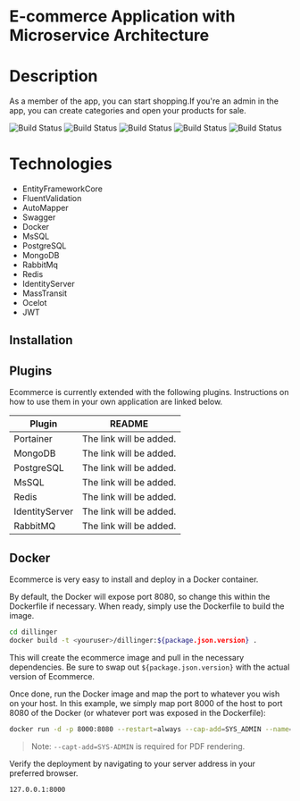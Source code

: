 # E-commerce Application with Microservice Architecture

# Description

As a member of the app, you can start shopping.If you're an admin in the app, you can create categories and open your products for sale.

![Build Status](https://img.shields.io/github/checks-status/iamyasinkaya/ECOM_PROJECT/main?style=for-the-badge)
![Build Status](https://img.shields.io/readthedocs/readme?style=for-the-badge)
![Build Status](https://img.shields.io/github/downloads/iamyasinkaya/ECOM_PROJECT/total?style=for-the-badge)
![Build Status](https://img.shields.io/github/directory-file-count/iamyasinkaya/ECOM_PROJECT?style=for-the-badge)
![Build Status](https://img.shields.io/apm/l/readme?style=for-the-badge)






# Technologies
- EntityFrameworkCore
- FluentValidation
- AutoMapper
- Swagger
- Docker
- MsSQL
- PostgreSQL
- MongoDB
- RabbitMq
- Redis
- IdentityServer
- MassTransit
- Ocelot
- JWT

## Installation

## Plugins

Ecommerce is currently extended with the following plugins.
Instructions on how to use them in your own application are linked below.

| Plugin | README |
| ------ | ------ |
| Portainer | The link will be added.|
| MongoDB | The link will be added. |
| PostgreSQL | The link will be added. |
| MsSQL | The link will be added. |
| Redis | The link will be added.|
| IdentityServer | The link will be added. |
| RabbitMQ | The link will be added. |

## Docker

Ecommerce is very easy to install and deploy in a Docker container.

By default, the Docker will expose port 8080, so change this within the
Dockerfile if necessary. When ready, simply use the Dockerfile to
build the image.

```sh
cd dillinger
docker build -t <youruser>/dillinger:${package.json.version} .
```

This will create the ecommerce image and pull in the necessary dependencies.
Be sure to swap out `${package.json.version}` with the actual
version of Ecommerce.

Once done, run the Docker image and map the port to whatever you wish on
your host. In this example, we simply map port 8000 of the host to
port 8080 of the Docker (or whatever port was exposed in the Dockerfile):

```sh
docker run -d -p 8000:8080 --restart=always --cap-add=SYS_ADMIN --name=ecommerce <youruser>/ecommerce:${package.json.version}
```

> Note: `--capt-add=SYS-ADMIN` is required for PDF rendering.

Verify the deployment by navigating to your server address in
your preferred browser.

```sh
127.0.0.1:8000
```






